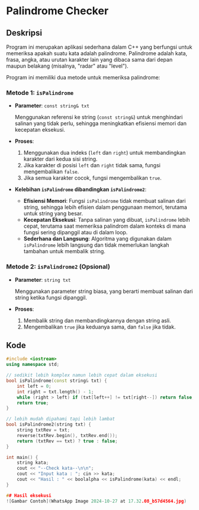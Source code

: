 
# Palindrome Checker

## Deskripsi

Program ini merupakan aplikasi sederhana dalam C++ yang berfungsi untuk memeriksa apakah suatu kata adalah palindrome. Palindrome adalah kata, frasa, angka, atau urutan karakter lain yang dibaca sama dari depan maupun belakang (misalnya, "radar" atau "level").

Program ini memiliki dua metode untuk memeriksa palindrome:

### Metode 1: `isPalindrome`

- **Parameter**: `const string& txt`

  Menggunakan referensi ke string (`const string&`) untuk menghindari salinan yang tidak perlu, sehingga meningkatkan efisiensi memori dan kecepatan eksekusi.

- **Proses**:
  1. Menggunakan dua indeks (`left` dan `right`) untuk membandingkan karakter dari kedua sisi string.
  2. Jika karakter di posisi `left` dan `right` tidak sama, fungsi mengembalikan `false`.
  3. Jika semua karakter cocok, fungsi mengembalikan `true`.

- **Kelebihan `isPalindrome` dibandingkan `isPalindrome2`**:
  - **Efisiensi Memori**: Fungsi `isPalindrome` tidak membuat salinan dari string, sehingga lebih efisien dalam penggunaan memori, terutama untuk string yang besar.
  - **Kecepatan Eksekusi**: Tanpa salinan yang dibuat, `isPalindrome` lebih cepat, terutama saat memeriksa palindrom dalam konteks di mana fungsi sering dipanggil atau di dalam loop.
  - **Sederhana dan Langsung**: Algoritma yang digunakan dalam `isPalindrome` lebih langsung dan tidak memerlukan langkah tambahan untuk membalik string.

### Metode 2: `isPalindrome2` (Opsional)

- **Parameter**: `string txt`

  Menggunakan parameter string biasa, yang berarti membuat salinan dari string ketika fungsi dipanggil.

- **Proses**:
  1. Membalik string dan membandingkannya dengan string asli.
  2. Mengembalikan `true` jika keduanya sama, dan `false` jika tidak.

## Kode

```cpp
#include <iostream>
using namespace std;

// sedikit lebih komplex namun lebih cepat dalam eksekusi
bool isPalindrome(const string& txt) {
    int left = 0;
    int right = txt.length() - 1;
    while (right > left) if (txt[left++] != txt[right--]) return false;
    return true;
}

// lebih mudah dipahami tapi lebih lambat
bool isPalindrome2(string txt) { 
    string txtRev = txt;
    reverse(txtRev.begin(), txtRev.end());
    return (txtRev == txt) ? true : false;
}

int main() {
    string kata;
    cout << "--Check kata--\n\n";
    cout << "Input kata : "; cin >> kata;
    cout << "Hasil : " << boolalpha << isPalindrome(kata) << endl;
}

## Hasil eksekusi
![Gambar Contoh](WhatsApp Image 2024-10-27 at 17.32.08_b57d4564.jpg)



